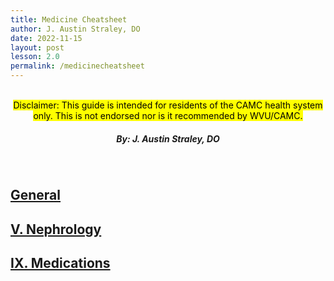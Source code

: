 ```yaml
---
title: Medicine Cheatsheet
author: J. Austin Straley, DO
date: 2022-11-15
layout: post
lesson: 2.0
permalink: /medicinecheatsheet
---
```


<html>
  <head>
    <link href="{{site.baseurl}}/assets/style_guide.css" rel="stylesheet">
    </head>
<body>
    <div>
      <br>
      <center><mark>
        Disclaimer: This guide is intended for residents of the CAMC health system only. This is not endorsed nor is it recommended by WVU/CAMC.
        </mark></center>
       <center><h5>
        By: J. Austin Straley, DO
        </h5></center>
      <br>
      </div>
    <div>
        <h2><a href="/feed/mcspages/0.0-general">General</a></h2>
        </div>
    <div>
        <h2><a href="/feed/mcspages/2.5-num-toc">V. Nephrology</a></h2>
        </div>
    <div>
        <h2><a href="/feed/mcspages/2.9-num-toc">IX. Medications</a></h2>
    </div>
</body>